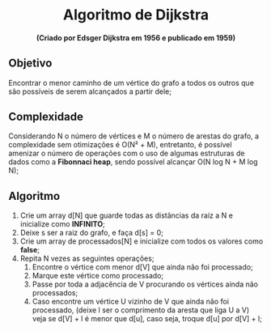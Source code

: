 <h1 align="center">Algoritmo de Dijkstra</h1>
<h4 align="center">(Criado por Edsger Dijkstra em 1956 e publicado em 1959)</h3>

## Objetivo
Encontrar o menor caminho de um vértice do grafo a todos os outros que são possíveis de serem alcançados a partir dele;

## Complexidade
Considerando N o número de vértices e M o número de arestas do grafo, a complexidade sem otimizações é O(N² + M), entretanto, é possível amenizar o número de operações com o uso de algumas estruturas de dados como a <strong>Fibonnaci heap</strong>, sendo possível alcançar O(N log N + M log N);

## Algoritmo
 1. Crie um array d[N] que guarde todas as distâncias da raiz a N e inicialize como <strong>INFINITO</strong>;
 2. Deixe s ser a raiz do grafo, e faça d[s] = 0;
 3. Crie um array de processados[N] e inicialize com todos os valores como <strong>false</strong>;
 4. Repita N vezes as seguintes operações;
    1. Encontre o vértice com menor d[V] que ainda não foi processado;
    2. Marque este vértice como processado;
    3. Passe por toda a adjacência de V procurando os vértices ainda não processados;
    4. Caso encontre um vértice U vizinho de V que ainda não foi processado, (deixe l ser o comprimento da aresta que liga U a V) veja se d[V] + l é menor que d[u], caso seja, troque d[u] por d[V] + l;
